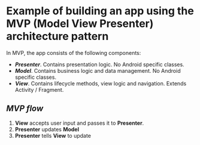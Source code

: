 # Example of building an app using the MVP (Model View Presenter) architecture pattern

In MVP, the app consists of the following components:

* **_Presenter_**. Contains presentation logic. No Android specific classes.
* **_Model_**. Contains business logic and data management. No Android specific classes.
* **_View_**. Contains lifecycle methods, view logic and navigation. Extends Activity / Fragment.

## _MVP flow_

1. **View** accepts user input and passes it to **Presenter**.
2. **Presenter** updates **Model**
3. **Presenter** tells **View** to update